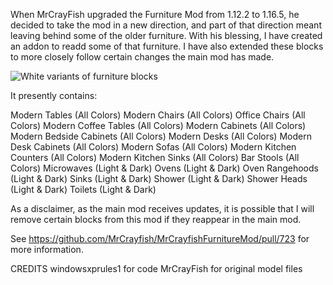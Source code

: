 When MrCrayFish upgraded the Furniture Mod from 1.12.2 to 1.16.5, he decided to take the mod in a new direction, and part of that direction meant leaving behind some of the older furniture. With his blessing, I have created an addon to readd some of that furniture. I have also extended these blocks to more closely follow certain changes the main mod has made.

![White variants of furniture blocks](https://i.imgur.com/cKNaJyq.png "White Furniture Blocks")

It presently contains:

Modern Tables (All Colors)
Modern Chairs (All Colors)
Office Chairs (All Colors)
Modern Coffee Tables (All Colors)
Modern Cabinets (All Colors)
Modern Bedside Cabinets (All Colors)
Modern Desks (All Colors)
Modern Desk Cabinets (All Colors)
Modern Sofas (All Colors)
Modern Kitchen Counters (All Colors)
Modern Kitchen Sinks (All Colors)
Bar Stools (All Colors)
Microwaves (Light & Dark)
Ovens (Light & Dark)
Oven Rangehoods (Light & Dark)
Sinks (Light & Dark)
Shower (Light & Dark)
Shower Heads (Light & Dark)
Toilets (Light & Dark)

As a disclaimer, as the main mod receives updates, it is possible that I will remove certain blocks from this mod if they reappear in the main mod.

See https://github.com/MrCrayfish/MrCrayfishFurnitureMod/pull/723 for more information.

CREDITS
windowsxprules1 for code
MrCrayFish for original model files

